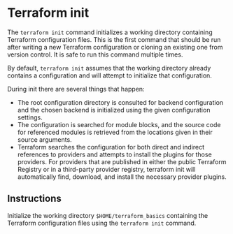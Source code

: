 # Terraform init

The `terraform init` command initializes a working directory containing Terraform configuration files. This is the first command that should be run after writing a new Terraform configuration or cloning an existing one from version control. It is safe to run this command multiple times.

By default, `terraform init` assumes that the working directory already contains a configuration and will attempt to initialize that configuration.

During init there are several things that happen:

- The root configuration directory is consulted for backend configuration and the chosen backend is initialized using the given configuration settings.
- The configuration is searched for module blocks, and the source code for referenced modules is retrieved from the locations given in their source arguments.
- Terraform searches the configuration for both direct and indirect references to providers and attempts to install the plugins for those providers. For providers that are published in either the public Terraform Registry or in a third-party provider registry, terraform init will automatically find, download, and install the necessary provider plugins.

## Instructions

Initialize the working directory `$HOME/terraform_basics` containing the Terraform configuration files using the `terraform init` command.
